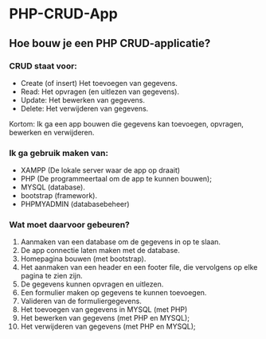 # PHP-CRUD-App
## Hoe bouw je een PHP CRUD-applicatie?
### CRUD staat voor:
- Create (of insert) Het toevoegen van gegevens.
- Read: Het opvragen (en uitlezen van gegevens).
- Update: Het bewerken van gegevens.
- Delete: Het verwijderen van gegevens.

Kortom: Ik ga een app bouwen die gegevens kan toevoegen, opvragen, bewerken en verwijderen. 

### Ik ga gebruik maken van: 
- XAMPP (De lokale server waar de app op draait)
- PHP (De programmeertaal om de app te kunnen bouwen);
- MYSQL (database).
- bootstrap (framework).
- PHPMYADMIN (databasebeheer)

### Wat moet daarvoor gebeuren?
1. Aanmaken van een database om de gegevens in op te slaan.
2. De app connectie laten maken met de database.
3. Homepagina bouwen (met bootstrap).
4. Het aanmaken van een header en een footer file, die vervolgens op elke pagina te zien zijn.
5. De gegevens kunnen opvragen en uitlezen.
6. Een formulier maken op gegevens te kunnen toevoegen.
7. Valideren van de formuliergegevens.
8. Het toevoegen van gegevens in MYSQL (met PHP)
9. Het bewerken van gegevens (met PHP en MYSQL);
10. Het verwijderen van gegevens (met PHP en MYSQL);    
